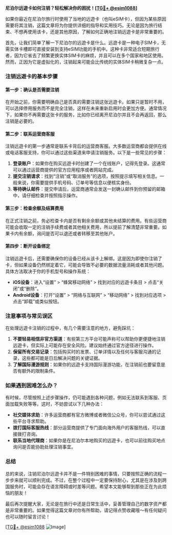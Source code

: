 **尼泊尔远遊卡如何注销？轻松解决你的困扰！[[TG💪+ @esim1088](https://t.me/s/esim1088)]**

如果你最近在尼泊尔旅行时使用了当地的远遊卡（也叫eSIM卡），但因为某些原因需要将其注销，这篇文章将为你提供详细的指导和实用技巧。无论是因为旅行结束、不想再使用该卡，还是其他原因，了解如何正确地注销远遊卡是非常重要的。

首先，让我们简单了解一下尼泊尔的远遊卡是什么。远遊卡是一种电子SIM卡，无需实体卡槽即可直接安装到支持eSIM功能的手机中。这种卡非常适合短期旅行者，因为它省去了频繁更换实体SIM卡的麻烦，并且可以在多个国家和地区使用。然而，正因为它是虚拟化的，注销起来可能会比传统的实体SIM卡稍微复杂一点。

### 注销远遊卡的基本步骤

#### 第一步：确认是否需要注销
在开始之前，你需要明确自己是否真的需要注销这张远遊卡。如果只是暂时不用，可以选择停用服务而不是完全注销，这样在未来重新启用时会更加方便。通常情况下，如果你不再需要这张卡的服务，比如你已经离开尼泊尔并且不会再返回，那么注销是必要的。

#### 第二步：联系运营商客服
注销远遊卡的第一步通常是联系卡背后的运营商客服。大多数运营商都会提供在线或电话客服支持，你可以通过这些渠道来申请注销服务。以下是一些常见的步骤：

1. **登录账户**：如果你在购买远遊卡时创建了一个在线账户，记得先登录。这通常可以通过运营商提供的官方应用程序或者网站完成。
2. **提交注销请求**：找到“注销”或“取消服务”的选项，按照提示填写相关信息。一般来说，你需要提供手机号码、订单号等信息以便核实身份。
3. **等待确认邮件**：提交申请后，运营商通常会发送一封确认邮件到你预留的邮箱中，请仔细检查并按照指示操作。

#### 第三步：检查余额及结算费用
在正式注销之前，务必检查卡内是否有剩余余额或其他未结算的费用。有些运营商可能会收取一定的注销手续费或者其他相关费用，所以提前了解清楚非常重要。如果卡内有余额，询问是否可以退还或者转移至其他账户。

#### 第四步：断开设备绑定
注销远遊卡后，还需要确保你的设备已经从该卡上解绑。这是因为即使你注销了卡，但如果设备仍然绑定着它，可能会导致不必要的数据流量消耗或者其他问题。具体方法取决于你的手机型号和操作系统：

- **iOS设备**：进入“设置” > “蜂窝移动网络” > 找到对应的远遊卡条目 > 点击“关闭”或“删除”。
- **Android设备**：打开“设置” > “网络与互联网” > “移动网络” > 找到对应选项 > 点击“卸载”或类似按钮。

### 注意事项与常见误区

在处理远遊卡注销的过程中，有几个需要注意的地方，避免踩坑：

1. **不要轻易相信非官方渠道**：有些第三方平台可能声称可以帮助你更便捷地注销远遊卡，但实际上可能存在安全风险。建议始终通过官方途径进行操作。
2. **保留所有交易记录**：包括购买时的发票、订单详情以及任何与客服沟通的记录，这些都可能是日后解决问题的关键证据。
3. **了解国际漫游规则**：如果你的远遊卡支持国际漫游功能，在注销前也要留意是否有额外的限制条件。

### 如果遇到困难怎么办？

有时候，尽管按照上述步骤操作，仍可能遇到各种问题，例如无法联系到客服、页面加载失败等等。这时，不妨尝试以下几种办法：

- **社交媒体求助**：许多运营商都有官方微博或者微信公众号，你可以尝试通过这些平台寻求帮助。
- **拨打国际客服热线**：部分运营商提供了专门面向海外用户的客服热线，可以直接拨打咨询。
- **联系当地代理商**：如果你是在尼泊尔本地购买的远遊卡，也可以前往购买地点询问是否能协助处理注销事宜。

### 总结

总的来说，注销尼泊尔远遊卡并不是一件特别困难的事情，只要按照正确的流程一步步来就可以顺利完成。不过，在整个过程中一定要保持耐心，尤其是在涉及到跨国服务时，可能会存在语言障碍或时差等问题。希望本文能够帮到那些正在为此烦恼的朋友！

最后再次提醒大家，无论是在旅行中还是日常生活中，妥善管理自己的数字资产都是非常重要的。如果觉得这篇文章对你有所帮助，请记得点赞收藏哦～有任何疑问也可以随时留言讨论！

[[TG💪+ @esim1088](https://t.me/s/esim1088) ![Image](https://i.postimg.cc/4NQfJmqS/Snipaste-2025-05-13-00-14-12.png)]